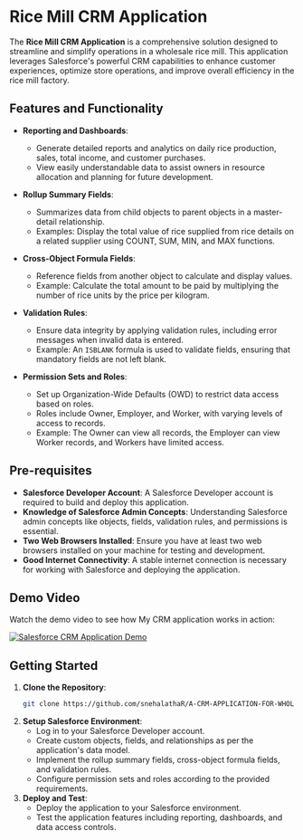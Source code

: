 
# Rice Mill CRM Application

The **Rice Mill CRM Application** is a comprehensive solution designed to streamline and simplify operations in a wholesale rice mill. This application leverages Salesforce's powerful CRM capabilities to enhance customer experiences, optimize store operations, and improve overall efficiency in the rice mill factory.

## Features and Functionality

- **Reporting and Dashboards**: 
  - Generate detailed reports and analytics on daily rice production, sales, total income, and customer purchases.
  - View easily understandable data to assist owners in resource allocation and planning for future development.

- **Rollup Summary Fields**:
  - Summarizes data from child objects to parent objects in a master-detail relationship.
  - Examples: Display the total value of rice supplied from rice details on a related supplier using COUNT, SUM, MIN, and MAX functions.

- **Cross-Object Formula Fields**:
  - Reference fields from another object to calculate and display values.
  - Example: Calculate the total amount to be paid by multiplying the number of rice units by the price per kilogram.

- **Validation Rules**:
  - Ensure data integrity by applying validation rules, including error messages when invalid data is entered.
  - Example: An `ISBLANK` formula is used to validate fields, ensuring that mandatory fields are not left blank.

- **Permission Sets and Roles**:
  - Set up Organization-Wide Defaults (OWD) to restrict data access based on roles.
  - Roles include Owner, Employer, and Worker, with varying levels of access to records. 
  - Example: The Owner can view all records, the Employer can view Worker records, and Workers have limited access.

## Pre-requisites

- **Salesforce Developer Account**: A Salesforce Developer account is required to build and deploy this application.
- **Knowledge of Salesforce Admin Concepts**: Understanding Salesforce admin concepts like objects, fields, validation rules, and permissions is essential.
- **Two Web Browsers Installed**: Ensure you have at least two web browsers installed on your machine for testing and development.
- **Good Internet Connectivity**: A stable internet connection is necessary for working with Salesforce and deploying the application.


## Demo Video

Watch the demo video to see how My CRM application works in action:

[![Salesforce CRM Application Demo](https://img.youtube.com/vi/aXRzbE6k6iE/0.jpg)](https://youtube/aXRzbE6k6iE)

## Getting Started

1. **Clone the Repository**:
    ```bash
    git clone https://github.com/snehalathaR/A-CRM-APPLICATION-FOR-WHOLESALE-RICE-MILL.git
    ```
2. **Setup Salesforce Environment**:
    - Log in to your Salesforce Developer account.
    - Create custom objects, fields, and relationships as per the application's data model.
    - Implement the rollup summary fields, cross-object formula fields, and validation rules.
    - Configure permission sets and roles according to the provided requirements.
3. **Deploy and Test**:
    - Deploy the application to your Salesforce environment.
    - Test the application features including reporting, dashboards, and data access controls.

